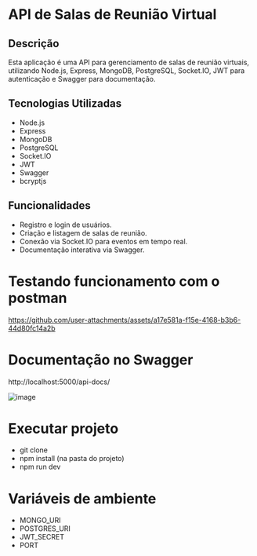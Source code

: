 # API de Salas de Reunião Virtual
## Descrição
Esta aplicação é uma API para gerenciamento de salas de reunião virtuais, utilizando Node.js, Express, MongoDB, PostgreSQL, Socket.IO, JWT para autenticação e Swagger para documentação.

## Tecnologias Utilizadas
- Node.js
- Express
- MongoDB
- PostgreSQL
- Socket.IO
- JWT 
- Swagger 
- bcryptjs

## Funcionalidades

- Registro e login de usuários.
- Criação e listagem de salas de reunião.
- Conexão via Socket.IO para eventos em tempo real.
- Documentação interativa via Swagger.

# Testando funcionamento com o postman

https://github.com/user-attachments/assets/a17e581a-f15e-4168-b3b6-44d80fc14a2b

# Documentação no Swagger

http://localhost:5000/api-docs/

![image](https://github.com/user-attachments/assets/ba6db0f2-3399-4378-8e80-5711420bba98)

# Executar projeto

- git clone
- npm install (na pasta do projeto)
- npm run dev

# Variáveis de ambiente

- MONGO_URI
- POSTGRES_URI
- JWT_SECRET
- PORT



